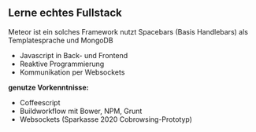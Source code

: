 ##  Lerne echtes Fullstack
Meteor ist ein solches Framework nutzt Spacebars (Basis Handlebars) als Templatesprache und MongoDB

- Javascript in Back- und Frontend
- Reaktive Programmierung
- Kommunikation per Websockets

**genutze Vorkenntnisse:**

- Coffeescript
- Buildworkflow mit Bower, NPM, Grunt
- Websockets (Sparkasse 2020 Cobrowsing-Prototyp)
